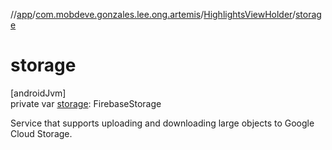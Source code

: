 //[app](../../../index.md)/[com.mobdeve.gonzales.lee.ong.artemis](../index.md)/[HighlightsViewHolder](index.md)/[storage](storage.md)

# storage

[androidJvm]\
private var [storage](storage.md): FirebaseStorage

Service that supports uploading and downloading large objects to Google Cloud Storage.
